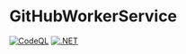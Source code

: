 # GitHubWorkerService
[![CodeQL](https://github.com/gabriel-rodriguezcastellini/GitHubWorkerService/actions/workflows/github-code-scanning/codeql/badge.svg)](https://github.com/gabriel-rodriguezcastellini/GitHubWorkerService/actions/workflows/github-code-scanning/codeql)
[![.NET](https://github.com/gabriel-rodriguezcastellini/GitHubWorkerService/actions/workflows/dotnet.yml/badge.svg)](https://github.com/gabriel-rodriguezcastellini/GitHubWorkerService/actions/workflows/dotnet.yml)
